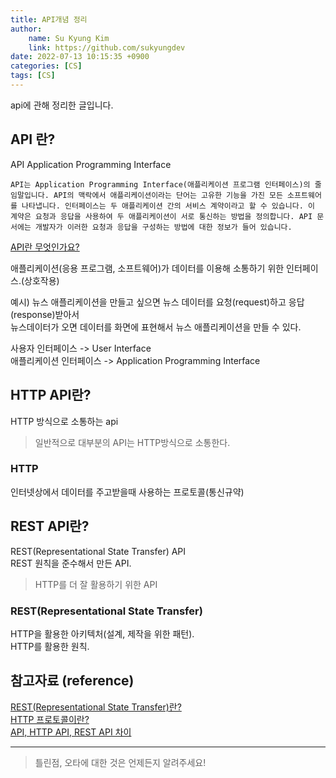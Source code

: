```yaml
---
title: API개념 정리
author:
    name: Su Kyung Kim
    link: https://github.com/sukyungdev
date: 2022-07-13 10:15:35 +0900
categories: [CS]
tags: [CS]
---
```


api에 관해 정리한 글입니다.

## API 란?

API
Application Programming Interface

```
API는 Application Programming Interface(애플리케이션 프로그램 인터페이스)의 줄임말입니다. API의 맥락에서 애플리케이션이라는 단어는 고유한 기능을 가진 모든 소프트웨어를 나타냅니다. 인터페이스는 두 애플리케이션 간의 서비스 계약이라고 할 수 있습니다. 이 계약은 요청과 응답을 사용하여 두 애플리케이션이 서로 통신하는 방법을 정의합니다. API 문서에는 개발자가 이러한 요청과 응답을 구성하는 방법에 대한 정보가 들어 있습니다.
```

[API란 무엇인가요?](https://aws.amazon.com/ko/what-is/api/)

애플리케이션(응용 프로그램, 소프트웨어)가 데이터를 이용해 소통하기 위한 인터페이스.(상호작용)

예시)
뉴스 애플리케이션을 만들고 싶으면 뉴스 데이터를 요청(request)하고 응답(response)받아서  
뉴스데이터가 오면 데이터를 화면에 표현해서 뉴스 애플리케이션을 만들 수 있다.

사용자 인터페이스 -> User Interface  
애플리케이션 인터페이스 -> Application Programming Interface

## HTTP API란?

HTTP 방식으로 소통하는 api

> 일반적으로 대부분의 API는 HTTP방식으로 소통한다.

### HTTP

인터넷상에서 데이터를 주고받을때 사용하는 프로토콜(통신규약)

## REST API란?

REST(Representational State Transfer) API  
REST 원칙을 준수해서 만든 API.

> HTTP를 더 잘 활용하기 위한 API

### REST(Representational State Transfer)

HTTP을 활용한 아키텍처(설계, 제작을 위한 패턴).  
HTTP를 활용한 원칙.

## 참고자료 (reference)

[REST(Representational State Transfer)란?](https://tibetsandfox.tistory.com/19)  
[HTTP 프로토콜이란?](https://shlee0882.tistory.com/107)  
[API, HTTP API, REST API 차이](https://bentist.tistory.com/37)

---

> 틀린점, 오타에 대한 것은 언제든지 알려주세요!
